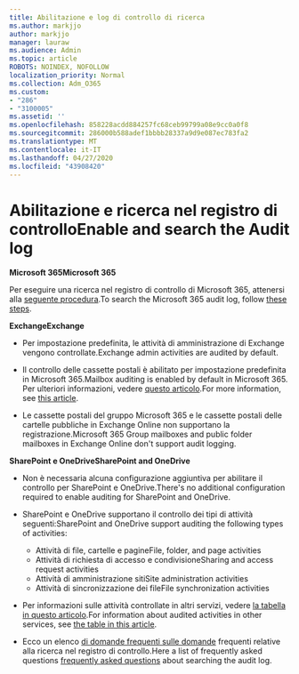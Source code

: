 ```yaml
---
title: Abilitazione e log di controllo di ricerca
ms.author: markjjo
author: markjjo
manager: lauraw
ms.audience: Admin
ms.topic: article
ROBOTS: NOINDEX, NOFOLLOW
localization_priority: Normal
ms.collection: Adm_O365
ms.custom:
- "286"
- "3100005"
ms.assetid: ''
ms.openlocfilehash: 858228acdd884257fc68ceb99799a08e9cc0a0f8
ms.sourcegitcommit: 286000b588adef1bbbb28337a9d9e087ec783fa2
ms.translationtype: MT
ms.contentlocale: it-IT
ms.lasthandoff: 04/27/2020
ms.locfileid: "43908420"
---
```

# <a name="enable-and-search-the-audit-log"></a><span data-ttu-id="6f55b-102">Abilitazione e ricerca nel registro di controllo</span><span class="sxs-lookup"><span data-stu-id="6f55b-102">Enable and search the Audit log</span></span>

<span data-ttu-id="6f55b-103">**Microsoft 365**</span><span class="sxs-lookup"><span data-stu-id="6f55b-103">**Microsoft 365**</span></span>

<span data-ttu-id="6f55b-104">Per eseguire una ricerca nel registro di controllo di Microsoft 365, attenersi alla [seguente procedura](https://docs.microsoft.com/office365/securitycompliance/search-the-audit-log-in-security-and-compliance#search-the-audit-log).</span><span class="sxs-lookup"><span data-stu-id="6f55b-104">To search the Microsoft 365 audit log, follow [these steps](https://docs.microsoft.com/office365/securitycompliance/search-the-audit-log-in-security-and-compliance#search-the-audit-log).</span></span>

<span data-ttu-id="6f55b-105">**Exchange**</span><span class="sxs-lookup"><span data-stu-id="6f55b-105">**Exchange**</span></span>

- <span data-ttu-id="6f55b-106">Per impostazione predefinita, le attività di amministrazione di Exchange vengono controllate.</span><span class="sxs-lookup"><span data-stu-id="6f55b-106">Exchange admin activities are audited by default.</span></span>

- <span data-ttu-id="6f55b-107">Il controllo delle cassette postali è abilitato per impostazione predefinita in Microsoft 365.</span><span class="sxs-lookup"><span data-stu-id="6f55b-107">Mailbox auditing is enabled by default in Microsoft 365.</span></span> <span data-ttu-id="6f55b-108">Per ulteriori informazioni, vedere [questo articolo](https://docs.microsoft.com/office365/securitycompliance/enable-mailbox-auditing).</span><span class="sxs-lookup"><span data-stu-id="6f55b-108">For more information, see  [this article](https://docs.microsoft.com/office365/securitycompliance/enable-mailbox-auditing).</span></span>

- <span data-ttu-id="6f55b-109">Le cassette postali del gruppo Microsoft 365 e le cassette postali delle cartelle pubbliche in Exchange Online non supportano la registrazione.</span><span class="sxs-lookup"><span data-stu-id="6f55b-109">Microsoft 365 Group mailboxes and public folder mailboxes in Exchange Online don't support audit logging.</span></span>

<span data-ttu-id="6f55b-110">**SharePoint e OneDrive**</span><span class="sxs-lookup"><span data-stu-id="6f55b-110">**SharePoint and OneDrive**</span></span>

- <span data-ttu-id="6f55b-111">Non è necessaria alcuna configurazione aggiuntiva per abilitare il controllo per SharePoint e OneDrive.</span><span class="sxs-lookup"><span data-stu-id="6f55b-111">There's no additional configuration required to enable auditing for SharePoint and OneDrive.</span></span>

- <span data-ttu-id="6f55b-112">SharePoint e OneDrive supportano il controllo dei tipi di attività seguenti:</span><span class="sxs-lookup"><span data-stu-id="6f55b-112">SharePoint and OneDrive support auditing the following types of activities:</span></span>

    - <span data-ttu-id="6f55b-113">Attività di file, cartelle e pagine</span><span class="sxs-lookup"><span data-stu-id="6f55b-113">File, folder, and page activities</span></span>
    - <span data-ttu-id="6f55b-114">Attività di richiesta di accesso e condivisione</span><span class="sxs-lookup"><span data-stu-id="6f55b-114">Sharing and access request activities</span></span>
    - <span data-ttu-id="6f55b-115">Attività di amministrazione siti</span><span class="sxs-lookup"><span data-stu-id="6f55b-115">Site administration activities</span></span>
    - <span data-ttu-id="6f55b-116">Attività di sincronizzazione dei file</span><span class="sxs-lookup"><span data-stu-id="6f55b-116">File synchronization activities</span></span>

- <span data-ttu-id="6f55b-117">Per informazioni sulle attività controllate in altri servizi, vedere [la tabella in questo articolo](https://docs.microsoft.com/office365/securitycompliance/search-the-audit-log-in-security-and-compliance#audited-activities).</span><span class="sxs-lookup"><span data-stu-id="6f55b-117">For information about audited activities in other services, see  [the table in this article](https://docs.microsoft.com/office365/securitycompliance/search-the-audit-log-in-security-and-compliance#audited-activities).</span></span>

- <span data-ttu-id="6f55b-118">Ecco un elenco [di domande frequenti sulle domande](https://docs.microsoft.com/office365/securitycompliance/search-the-audit-log-in-security-and-compliance#frequently-asked-questions) frequenti relative alla ricerca nel registro di controllo.</span><span class="sxs-lookup"><span data-stu-id="6f55b-118">Here a list of frequently asked questions [frequently asked questions](https://docs.microsoft.com/office365/securitycompliance/search-the-audit-log-in-security-and-compliance#frequently-asked-questions) about searching the audit log.</span></span>